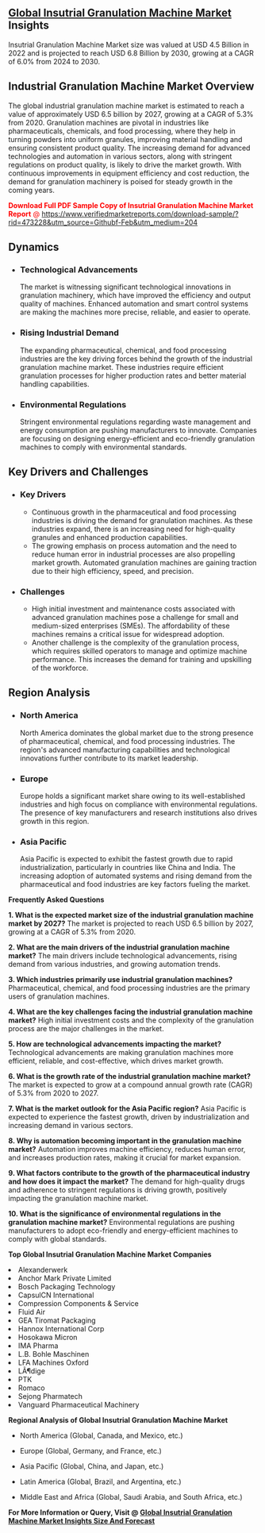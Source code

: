 <h2><a href="https://www.verifiedmarketreports.com/download-sample/?rid=473228&amp;utm_source=Githubf&amp;utm_medium=204" target="_blank">Global Insutrial Granulation Machine Market</a> Insights</h2><p>Insutrial Granulation Machine Market size was valued at USD 4.5 Billion in 2022 and is projected to reach USD 6.8 Billion by 2030, growing at a CAGR of 6.0% from 2024 to 2030.</p><p> <h2>Industrial Granulation Machine Market Overview</h2> <p>The global industrial granulation machine market is estimated to reach a value of approximately USD 6.5 billion by 2027, growing at a CAGR of 5.3% from 2020. Granulation machines are pivotal in industries like pharmaceuticals, chemicals, and food processing, where they help in turning powders into uniform granules, improving material handling and ensuring consistent product quality. The increasing demand for advanced technologies and automation in various sectors, along with stringent regulations on product quality, is likely to drive the market growth. With continuous improvements in equipment efficiency and cost reduction, the demand for granulation machinery is poised for steady growth in the coming years. <p><span class=""><span style="color: #ff0000;"><strong>Download Full PDF Sample Copy of Insutrial Granulation Machine Market Report</strong> @ </span><a href="https://www.verifiedmarketreports.com/download-sample/?rid=473228&amp;utm_source=Githubf-Feb&amp;utm_medium=204" target="_blank">https://www.verifiedmarketreports.com/download-sample/?rid=473228&amp;utm_source=Githubf-Feb&amp;utm_medium=204</a></span></p></p> <h2>Dynamics</h2> <ul> <li><h3>Technological Advancements</h3> The market is witnessing significant technological innovations in granulation machinery, which have improved the efficiency and output quality of machines. Enhanced automation and smart control systems are making the machines more precise, reliable, and easier to operate.</li> <li><h3>Rising Industrial Demand</h3> The expanding pharmaceutical, chemical, and food processing industries are the key driving forces behind the growth of the industrial granulation machine market. These industries require efficient granulation processes for higher production rates and better material handling capabilities.</li> <li><h3>Environmental Regulations</h3> Stringent environmental regulations regarding waste management and energy consumption are pushing manufacturers to innovate. Companies are focusing on designing energy-efficient and eco-friendly granulation machines to comply with environmental standards.</li> </ul> <h2>Key Drivers and Challenges</h2> <ul> <li><h3>Key Drivers</h3> <ul> <li>Continuous growth in the pharmaceutical and food processing industries is driving the demand for granulation machines. As these industries expand, there is an increasing need for high-quality granules and enhanced production capabilities.</li> <li>The growing emphasis on process automation and the need to reduce human error in industrial processes are also propelling market growth. Automated granulation machines are gaining traction due to their high efficiency, speed, and precision.</li> </ul> </li> <li><h3>Challenges</h3> <ul> <li>High initial investment and maintenance costs associated with advanced granulation machines pose a challenge for small and medium-sized enterprises (SMEs). The affordability of these machines remains a critical issue for widespread adoption.</li> <li>Another challenge is the complexity of the granulation process, which requires skilled operators to manage and optimize machine performance. This increases the demand for training and upskilling of the workforce.</li> </ul> </li> </ul> <h2>Region Analysis</h2> <ul> <li><h3>North America</h3> North America dominates the global market due to the strong presence of pharmaceutical, chemical, and food processing industries. The region's advanced manufacturing capabilities and technological innovations further contribute to its market leadership.</li> <li><h3>Europe</h3> Europe holds a significant market share owing to its well-established industries and high focus on compliance with environmental regulations. The presence of key manufacturers and research institutions also drives growth in this region.</li> <li><h3>Asia Pacific</h3> Asia Pacific is expected to exhibit the fastest growth due to rapid industrialization, particularly in countries like China and India. The increasing adoption of automated systems and rising demand from the pharmaceutical and food industries are key factors fueling the market.</li> </ul> <p><strong>Frequently Asked Questions</strong></p> <p><strong>1. What is the expected market size of the industrial granulation machine market by 2027?</strong> The market is projected to reach USD 6.5 billion by 2027, growing at a CAGR of 5.3% from 2020.</p> <p><strong>2. What are the main drivers of the industrial granulation machine market?</strong> The main drivers include technological advancements, rising demand from various industries, and growing automation trends.</p> <p><strong>3. Which industries primarily use industrial granulation machines?</strong> Pharmaceutical, chemical, and food processing industries are the primary users of granulation machines.</p> <p><strong>4. What are the key challenges facing the industrial granulation machine market?</strong> High initial investment costs and the complexity of the granulation process are the major challenges in the market.</p> <p><strong>5. How are technological advancements impacting the market?</strong> Technological advancements are making granulation machines more efficient, reliable, and cost-effective, which drives market growth.</p> <p><strong>6. What is the growth rate of the industrial granulation machine market?</strong> The market is expected to grow at a compound annual growth rate (CAGR) of 5.3% from 2020 to 2027.</p> <p><strong>7. What is the market outlook for the Asia Pacific region?</strong> Asia Pacific is expected to experience the fastest growth, driven by industrialization and increasing demand in various sectors.</p> <p><strong>8. Why is automation becoming important in the granulation machine market?</strong> Automation improves machine efficiency, reduces human error, and increases production rates, making it crucial for market expansion.</p> <p><strong>9. What factors contribute to the growth of the pharmaceutical industry and how does it impact the market?</strong> The demand for high-quality drugs and adherence to stringent regulations is driving growth, positively impacting the granulation machine market.</p> <p><strong>10. What is the significance of environmental regulations in the granulation machine market?</strong> Environmental regulations are pushing manufacturers to adopt eco-friendly and energy-efficient machines to comply with global standards.</p> </p><p><strong>Top Global Insutrial Granulation Machine Market Companies</strong></p><div data-test-id=""><p><li>Alexanderwerk</li><li> Anchor Mark Private Limited</li><li> Bosch Packaging Technology</li><li> CapsulCN International</li><li> Compression Components & Service</li><li> Fluid Air</li><li> GEA Tiromat Packaging</li><li> Hannox International Corp</li><li> Hosokawa Micron</li><li> IMA Pharma</li><li> L.B. Bohle Maschinen</li><li> LFA Machines Oxford</li><li> LÃ¶dige</li><li> PTK</li><li> Romaco</li><li> Sejong Pharmatech</li><li> Vanguard Pharmaceutical Machinery</li></p><div><strong>Regional Analysis of&nbsp;Global Insutrial Granulation Machine Market</strong></div><ul><li dir="ltr"><p dir="ltr">North America&nbsp;(Global, Canada, and Mexico, etc.)</p></li><li dir="ltr"><p dir="ltr">Europe (Global, Germany, and France, etc.)</p></li><li dir="ltr"><p dir="ltr">Asia Pacific&nbsp;(Global, China, and Japan, etc.)</p></li><li dir="ltr"><p dir="ltr">Latin America&nbsp;(Global, Brazil, and Argentina, etc.)</p></li><li dir="ltr">Middle East and Africa&nbsp;(Global, Saudi Arabia, and South Africa, etc.)</li></ul><p><strong>For More Information or Query, Visit @&nbsp;</strong><strong><a href="https://www.verifiedmarketreports.com/product/insutrial-granulation-machine-market/?utm_source=Githubf&amp;utm_medium=204" target="_blank">Global Insutrial Granulation Machine Market Insights Size And Forecast</a></strong></p></div>
